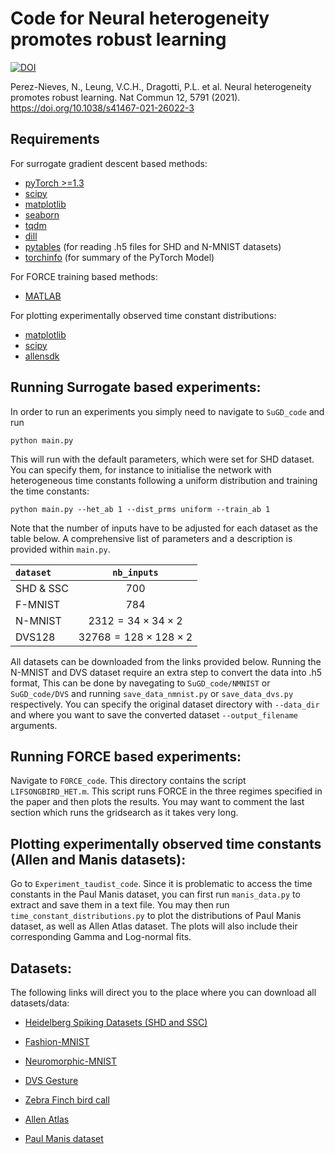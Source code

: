 # Code for  Neural heterogeneity promotes robust learning

[![DOI](https://zenodo.org/badge/328637490.svg)](https://zenodo.org/badge/latestdoi/328637490)

Perez-Nieves, N., Leung, V.C.H., Dragotti, P.L. et al. Neural heterogeneity promotes robust learning. 
Nat Commun 12, 5791 (2021). https://doi.org/10.1038/s41467-021-26022-3


## Requirements

For surrogate gradient descent based methods:
* [pyTorch >=1.3](https://pytorch.org/)
* [scipy](https://www.scipy.org/) 
* [matplotlib](https://matplotlib.org/stable/users/installing.html) 
* [seaborn](https://seaborn.pydata.org/) 
* [tqdm](https://tqdm.github.io/) 
* [dill](https://dill.readthedocs.io/en/latest/dill.html) 
* [pytables](https://www.pytables.org/usersguide/installation.html) (for reading .h5 files for SHD and N-MNIST datasets)
* [torchinfo](https://github.com/TylerYep/torchinfo) (for summary of the PyTorch Model)

For FORCE training based methods:
* [MATLAB](https://www.mathworks.com/products/matlab.html)

For plotting experimentally observed time constant distributions:
* [matplotlib](https://matplotlib.org/stable/users/installing.html) 
* [scipy](https://www.scipy.org/) 
* [allensdk](https://allensdk.readthedocs.io/en/latest/install.html)

## Running Surrogate based experiments:

In order to run an experiments you simply need to navigate to `SuGD_code` and run

```
python main.py
```
This will run with the default parameters, which were set for SHD dataset. You can specify them, for instance to initialise the network with heterogeneous time constants following a uniform distribution and training the time constants:

```
python main.py --het_ab 1 --dist_prms uniform --train_ab 1
```

Note that the number of inputs have to be adjusted for each dataset as the table below. A comprehensive list of parameters and a description is provided within `main.py`.

| ``dataset`` |        ``nb_inputs``        |
|:------------|:---------------------------:|
| SHD & SSC   |            $700$            |
| F-MNIST     |            $784$            | 
| N-MNIST     |  $2312=34\times34\times2$   | 
| DVS128      | $32768=128\times128\times2$ | 

All datasets can be downloaded from the links provided below. Running the N-MNIST and DVS dataset require an extra step to convert the data into .h5 format, This can be done by navegating to `SuGD_code/NMNIST` or `SuGD_code/DVS` and running `save_data_nmnist.py` or `save_data_dvs.py` respectively. You can specify the original dataset directory with `--data_dir` and where you want to save the converted dataset `--output_filename` arguments.

## Running FORCE based experiments:

Navigate to `FORCE_code`. This directory contains the script `LIFSONGBIRD_HET.m`. This script runs FORCE in the three regimes specified in the paper and then plots the results. You may want to comment the last section which runs the gridsearch as it takes very long.

## Plotting experimentally observed time constants (Allen and Manis datasets):

Go to `Experiment_taudist_code`. Since it is problematic to access the time constants in the Paul Manis dataset, you can first run `manis_data.py` to extract and save them in a text file. You may then run `time_constant_distributions.py` to plot the distributions of Paul Manis dataset, as well as Allen Atlas dataset. The plots will also include their corresponding Gamma and Log-normal fits.

## Datasets:

The following links will direct you to the place where you can download all datasets/data:

* [Heidelberg Spiking Datasets (SHD and SSC)](https://compneuro.net/posts/2019-spiking-heidelberg-digits/)

* [Fashion-MNIST](https://github.com/zalandoresearch/fashion-mnist)

* [Neuromorphic-MNIST](https://www.garrickorchard.com/datasets/n-mnist)

* [DVS Gesture](https://www.research.ibm.com/dvsgesture/)

* [Zebra Finch bird call](https://www.ncbi.nlm.nih.gov/pmc/articles/PMC3192758/bin/pone.0025506.s002.wav)

* [Allen Atlas](https://allensdk.readthedocs.io/en/latest/ )

* [Paul Manis dataset](https://figshare.com/articles/dataset/Raw_voltage_and_current_traces_for_current-voltage_IV_relationships_for_cochlear_nucleus_neurons_/8854352 )


